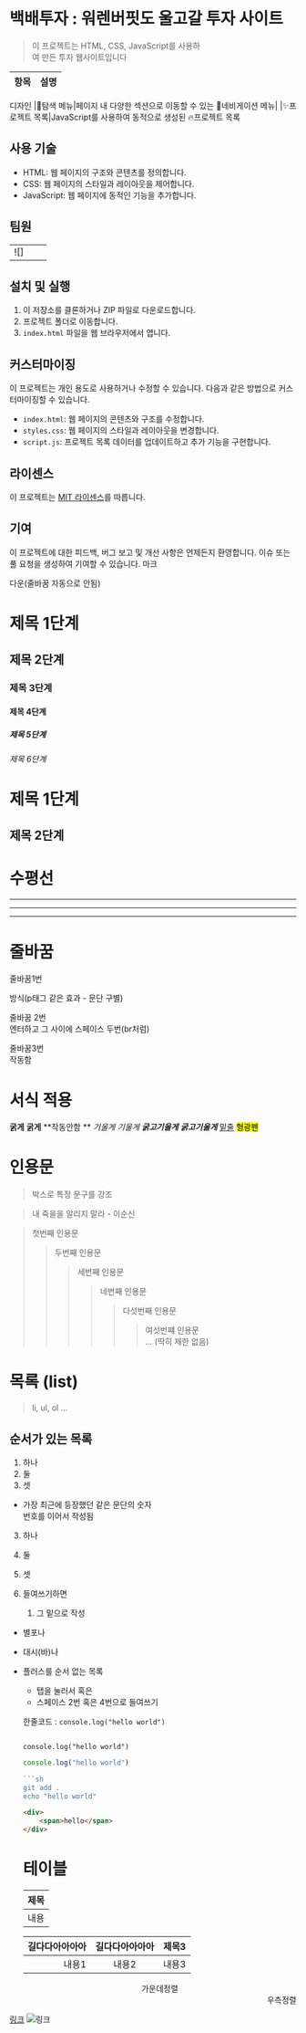 # 백배투자 : 워렌버핏도 울고갈 투자 사이트

>이 프로젝트는 HTML, CSS, JavaScript를 사용하  
여 만든 투자 웹사이트입니다  

|항목|설명|
|---|----|
디자인
|🎇탐색 메뉴|페이지 내 다양한 섹션으로 이동할 수 있는
 🎑네비게이션 메뉴|
|✨프로젝트 목록|JavaScript를 사용하여 동적으로 생성된
🔥프로젝트 목록
## 사용 기술
- HTML: 웹 페이지의 구조와 콘텐츠를 정의합니다.
- CSS: 웹 페이지의 스타일과 레이아웃을 제어합니다.
- JavaScript: 웹 페이지에 동적인 기능을 추가합니다.

## 팀원
||||
|:-:|:-:|:-:|
|![]

## 설치 및 실행

1. 이 저장소를 클론하거나 ZIP 파일로 다운로드합니다.
2. 프로젝트 폴더로 이동합니다.
3. `index.html` 파일을 웹 브라우저에서 엽니다.

## 커스터마이징

이 프로젝트는 개인 용도로 사용하거나 수정할 수 있습니다. 다음과 같은 방법으로 커스터마이징할 수 있습니다.

- `index.html`: 웹 페이지의 콘텐츠와 구조를 수정합니다.
- `styles.css`: 웹 페이지의 스타일과 레이아웃을 변경합니다.
- `script.js`: 프로젝트 목록 데이터를 업데이트하고 추가 기능을 구현합니다.

## 라이센스

이 프로젝트는 [MIT 라이센스](LICENSE)를 따릅니다.

## 기여

이 프로젝트에 대한 피드백, 버그 보고 및 개선 사항은 언제든지 환영합니다. 이슈 또는 풀 요청을 생성하여 기여할 수 있습니다.
마크

다운(줄바꿈 자동으로 안됨)

# 제목 1단계
## 제목 2단계

### 제목 3단계
#### 제목 4단계
##### 제목 5단계
###### 제목 6단계

제목 1단계
=

제목 2단계
-

# 수평선

***
---
___

# 줄바꿈
줄바꿈1번

방식(p태그 같은 효과 - 문단 구별)

줄바꿈 2번  
엔터하고 그 사이에 스페이스 두번(br처럼)

줄바꿈3번<br>작동함

# 서식 적용
**굵게** __굵게__     **작동안함 **
*기울게* _기울게_
***굵고기울게*** ___굵고기울게___
<u>밑줄</u>
<mark>형광펜</mark>

# 인용문
> 박스로 특정 문구를 강조

> 내 죽을을 알리지 말라 - 이순신

>첫번째 인용문
>> 두번째 인용문
>>> 세번째 인용문
>>>> 네번째 인용문
>>>>> 다섯번째 인용문
>>>>>> 여섯번쨰 인용문  
... (딱히 제한 없음)

# 목록 (list)
> li, ul, ol ...
## 순서가 있는 목록
1. 하나
2. 둘
3. 셋
 - 가장 최근에 등장했던 같은 문단의 숫자  
 번호를 이어서 작성됨
3. 하나
2. 둘
1. 셋

1. 들여쓰기하면
    1. 그 밑으로 작성

* 별포나
- 대시(바)나
+ 플러스를 순서 없는 목록
    - 탭을 눌러서 혹은
    - 스페이스 2번 혹은 4번으로 들여쓰기

    한줄코드 : `console.log("hello world")`
    ```

    console.log("hello world")
    ```

    ```javascript
    console.log("hello world")

    ```sh
    git add .
    echo "hello world"
    ```

    ```html
    <div>
        <span>hello</span>
    </div>
    ```

    # 테이블
    |제목|
    |---|
    |내용|

    |길다다아아아아|길다다아아아아|제목3|
    |-:|:-:|-|
    |내용1|내용2|내용3|

    <div align="center">
    가운데정렬
    </div>

    <div align="right">
    우측정렬
    </div>

[링크](http://naver.com)
![링크](http://naver.com)

